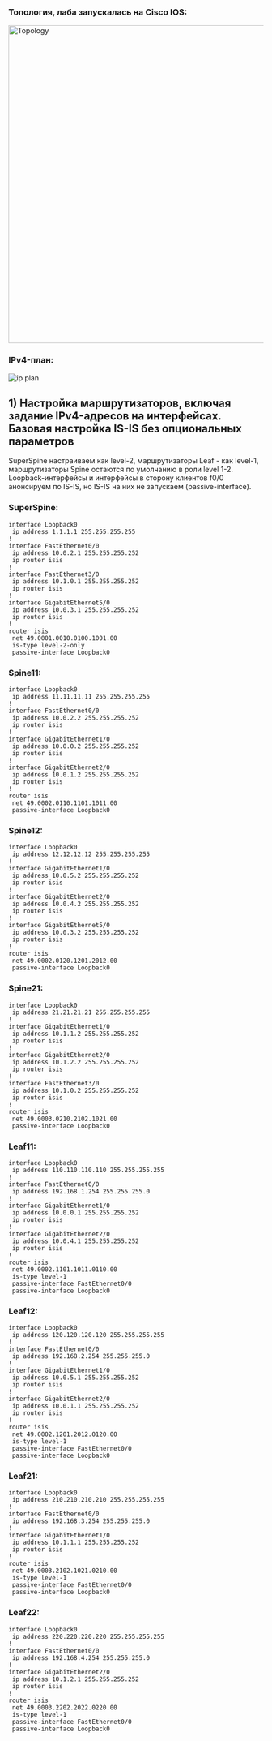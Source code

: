 ### Топология, лаба запускалась на Cisco IOS:
<img width="877" height="627" alt="Topology" src="https://github.com/user-attachments/assets/cc22e7a7-c68b-4785-80ad-e5591a3d53dd" />

### IPv4-план:
![ip plan](https://github.com/user-attachments/assets/9ba0c2ac-322b-4703-abee-9c978c49bc6f)

## 1) Настройка маршрутизаторов, включая задание IPv4-адресов на интерфейсах. Базовая настройка IS-IS без опциональных параметров
SuperSpine настраиваем как level-2, маршрутизаторы Leaf - как level-1, маршрутизаторы Spine остаются по умолчанию в роли level 1-2.
Loopback-интерфейсы и интерфейсы в сторону клиентов f0/0 анонсируем по IS-IS, но IS-IS на них не запускаем (passive-interface).

### SuperSpine:
```
interface Loopback0
 ip address 1.1.1.1 255.255.255.255
!
interface FastEthernet0/0
 ip address 10.0.2.1 255.255.255.252
 ip router isis
!
interface FastEthernet3/0
 ip address 10.1.0.1 255.255.255.252
 ip router isis
!
interface GigabitEthernet5/0
 ip address 10.0.3.1 255.255.255.252
 ip router isis
!
router isis
 net 49.0001.0010.0100.1001.00
 is-type level-2-only
 passive-interface Loopback0
```
### Spine11:
```
interface Loopback0
 ip address 11.11.11.11 255.255.255.255
!
interface FastEthernet0/0
 ip address 10.0.2.2 255.255.255.252
 ip router isis
!
interface GigabitEthernet1/0
 ip address 10.0.0.2 255.255.255.252
 ip router isis
!
interface GigabitEthernet2/0
 ip address 10.0.1.2 255.255.255.252
 ip router isis
!
router isis
 net 49.0002.0110.1101.1011.00
 passive-interface Loopback0
```
### Spine12:
```
interface Loopback0
 ip address 12.12.12.12 255.255.255.255
!
interface GigabitEthernet1/0
 ip address 10.0.5.2 255.255.255.252
 ip router isis
!
interface GigabitEthernet2/0
 ip address 10.0.4.2 255.255.255.252
 ip router isis
!
interface GigabitEthernet5/0
 ip address 10.0.3.2 255.255.255.252
 ip router isis
!
router isis
 net 49.0002.0120.1201.2012.00
 passive-interface Loopback0
```
### Spine21:
```
interface Loopback0
 ip address 21.21.21.21 255.255.255.255
!
interface GigabitEthernet1/0
 ip address 10.1.1.2 255.255.255.252
 ip router isis
!
interface GigabitEthernet2/0
 ip address 10.1.2.2 255.255.255.252
 ip router isis
!
interface FastEthernet3/0
 ip address 10.1.0.2 255.255.255.252
 ip router isis
!
router isis
 net 49.0003.0210.2102.1021.00
 passive-interface Loopback0
```
### Leaf11:
```
interface Loopback0
 ip address 110.110.110.110 255.255.255.255
!
interface FastEthernet0/0
 ip address 192.168.1.254 255.255.255.0
!
interface GigabitEthernet1/0
 ip address 10.0.0.1 255.255.255.252
 ip router isis
!
interface GigabitEthernet2/0
 ip address 10.0.4.1 255.255.255.252
 ip router isis
!
router isis
 net 49.0002.1101.1011.0110.00
 is-type level-1
 passive-interface FastEthernet0/0
 passive-interface Loopback0
```
### Leaf12:
```
interface Loopback0
 ip address 120.120.120.120 255.255.255.255
!
interface FastEthernet0/0
 ip address 192.168.2.254 255.255.255.0
!
interface GigabitEthernet1/0
 ip address 10.0.5.1 255.255.255.252
 ip router isis
!
interface GigabitEthernet2/0
 ip address 10.0.1.1 255.255.255.252
 ip router isis
!
router isis
 net 49.0002.1201.2012.0120.00
 is-type level-1
 passive-interface FastEthernet0/0
 passive-interface Loopback0
```
### Leaf21:
```
interface Loopback0
 ip address 210.210.210.210 255.255.255.255
!
interface FastEthernet0/0
 ip address 192.168.3.254 255.255.255.0
!
interface GigabitEthernet1/0
 ip address 10.1.1.1 255.255.255.252
 ip router isis
!
router isis
 net 49.0003.2102.1021.0210.00
 is-type level-1
 passive-interface FastEthernet0/0
 passive-interface Loopback0
```
### Leaf22:
```
interface Loopback0
 ip address 220.220.220.220 255.255.255.255
!
interface FastEthernet0/0
 ip address 192.168.4.254 255.255.255.0
!
interface GigabitEthernet2/0
 ip address 10.1.2.1 255.255.255.252
 ip router isis
!
router isis
 net 49.0003.2202.2022.0220.00
 is-type level-1
 passive-interface FastEthernet0/0
 passive-interface Loopback0
```
